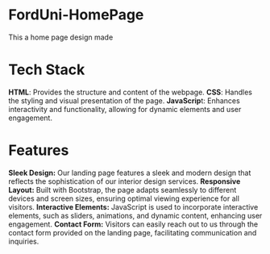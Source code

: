 # FordUni-HomePage
This a home page design made 

# Tech Stack

**HTML**: Provides the structure and content of the webpage.
**CSS**: Handles the styling and visual presentation of the page.
**JavaScrip**t: Enhances interactivity and functionality, allowing for dynamic elements and user engagement.

# Features
**Sleek Design:** Our landing page features a sleek and modern design that reflects the sophistication of our interior design services.
**Responsive Layout:** Built with Bootstrap, the page adapts seamlessly to different devices and screen sizes, ensuring optimal viewing experience for all visitors.
**Interactive Elements:** JavaScript is used to incorporate interactive elements, such as sliders, animations, and dynamic content, enhancing user engagement.
**Contact Form:** Visitors can easily reach out to us through the contact form provided on the landing page, facilitating communication and inquiries.

